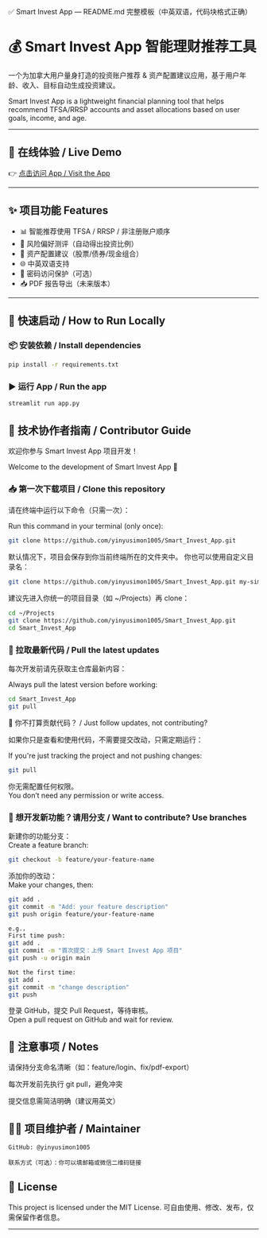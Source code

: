 ✅ Smart Invest App — README.md 完整模板（中英双语，代码块格式正确）

# 💰 Smart Invest App 智能理财推荐工具

一个为加拿大用户量身打造的投资账户推荐 & 资产配置建议应用，基于用户年龄、收入、目标自动生成投资建议。

Smart Invest App is a lightweight financial planning tool that helps recommend TFSA/RRSP accounts and asset allocations based on user goals, income, and age.

---

## 🔗 在线体验 / Live Demo

👉 [点击访问 App / Visit the App](https://smartinvestapp-igvdr5n6cca4cornwgsrb6.streamlit.app/)

---

## ✨ 项目功能 Features

- 📊 智能推荐使用 TFSA / RRSP / 非注册账户顺序
- 🧠 风险偏好测评（自动得出投资比例）
- 🧾 资产配置建议（股票/债券/现金组合）
- 🌐 中英双语支持
- 🔐 密码访问保护（可选）
- 📥 PDF 报告导出（未来版本）

---

## 🚀 快速启动 / How to Run Locally

### 📦 安装依赖 / Install dependencies

```bash
pip install -r requirements.txt
```

### ▶️ 运行 App / Run the app

```bash
streamlit run app.py
```

## 🤝 技术协作者指南 / Contributor Guide

欢迎你参与 Smart Invest App 项目开发！

Welcome to the development of Smart Invest App 🎉

### 📥 第一次下载项目 / Clone this repository

请在终端中运行以下命令（只需一次）：

Run this command in your terminal (only once):

```bash
git clone https://github.com/yinyusimon1005/Smart_Invest_App.git
```

默认情况下，项目会保存到你当前终端所在的文件夹中。
你也可以使用自定义目录名：

```bash
git clone https://github.com/yinyusimon1005/Smart_Invest_App.git my-simons-app
```

建议先进入你统一的项目目录（如 ~/Projects）再 clone：

```bash
cd ~/Projects
git clone https://github.com/yinyusimon1005/Smart_Invest_App.git
cd Smart_Invest_App
```

### 🔄 拉取最新代码 / Pull the latest updates

每次开发前请先获取主仓库最新内容：

Always pull the latest version before working:

```bash
cd Smart_Invest_App
git pull
```

🔐 你不打算贡献代码？ / Just follow updates, not contributing?

如果你只是查看和使用代码，不需要提交改动，只需定期运行：

If you're just tracking the project and not pushing changes:

```bash
git pull
```

你无需配置任何权限。\
You don’t need any permission or write access.

### 🧪 想开发新功能？请用分支 / Want to contribute? Use branches

新建你的功能分支：\
Create a feature branch:

```bash
git checkout -b feature/your-feature-name
```

添加你的改动：\
Make your changes, then:

```bash
git add .
git commit -m "Add: your feature description"
git push origin feature/your-feature-name

e.g.，
First time push:
git add .
git commit -m "首次提交：上传 Smart Invest App 项目"
git push -u origin main

Not the first time:
git add .
git commit -m "change description"
git push

```

登录 GitHub，提交 Pull Request，等待审核。\
Open a pull request on GitHub and wait for review.

## 📌 注意事项 / Notes

请保持分支命名清晰（如：feature/login、fix/pdf-export）

每次开发前先执行 git pull，避免冲突

提交信息需简洁明确（建议用英文）

## 👨‍💻 项目维护者 / Maintainer

    GitHub: @yinyusimon1005

    联系方式（可选）：你可以填邮箱或微信二维码链接

## 📄 License

This project is licensed under the MIT License.
可自由使用、修改、发布，仅需保留作者信息。


---

